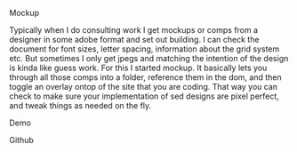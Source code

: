 Mockup


Typically when I do consulting work I get mockups or comps from a designer in some adobe format and set out building. I can check the document for font sizes, letter spacing, information about the grid system etc. But sometimes I only get jpegs and matching the intention of the design is kinda like guess work. For this I started mockup. It basically lets you through all those comps into a folder, reference them in the dom, and then toggle an overlay ontop of the site that you are coding. That way you can check to make sure your implementation of sed designs are pixel perfect, and tweak things as needed on the fly.

Demo

Github


